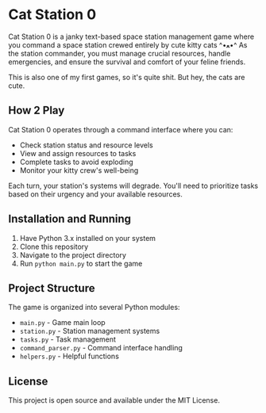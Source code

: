 # Cat Station 0

Cat Station 0 is a janky text-based space station management game where you command a space station crewed entirely by cute kitty cats ^•ﻌ•^ As the station commander, you must manage crucial resources, handle emergencies, and ensure the survival and comfort of your feline friends.

This is also one of my first games, so it's quite shit. But hey, the cats are cute.

## How 2 Play

Cat Station 0 operates through a command interface where you can:
- Check station status and resource levels
- View and assign resources to tasks
- Complete tasks to avoid exploding
- Monitor your kitty crew's well-being

Each turn, your station's systems will degrade. You'll need to prioritize tasks based on their urgency and your available resources.

## Installation and Running

1. Have Python 3.x installed on your system
2. Clone this repository
3. Navigate to the project directory
4. Run `python main.py` to start the game

## Project Structure

The game is organized into several Python modules:
- `main.py` - Game main loop
- `station.py` - Station management systems
- `tasks.py` - Task management
- `command_parser.py` - Command interface handling
- `helpers.py` - Helpful functions

## License

This project is open source and available under the MIT License.